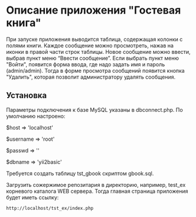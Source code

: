 Описание приложения "Гостевая книга"
====================================
При запуске приложения выводится таблица, содержащая колонки с полями книги. 
Каждое сообщение можно просмотреть, нажав на иконки в правой части строк таблицы. 
Новое сообщение можно ввести, выбрав пункт меню “Ввести сообщение”. Если выбрать 
пункт меню "Войти", появится форма ввода, где надо задать имя и пароль (admin/admin). 
Тогда в форме просмотра сообщений появится кнопка "Удалить", которая позволит 
администратору удалять сообщения. 

Установка
---------

Параметры подключения к базе MySQL указаны в dbconnect.php. 
По умолчанию настроено: 

$host => 'localhost'

$username => 'root' 

$passwd => ''

$dbname => 'yii2basic'

Требуется создать таблицу tst_gbook скриптом gbook.sql.

Загрузить сожержимое репозитария в директорию, например, test_ex корневого 
каталога WEB сервера.
Тогда главная страница приложения будет иметь ссылку: 
~~~
http://localhost/tst_ex/index.php
~~~
